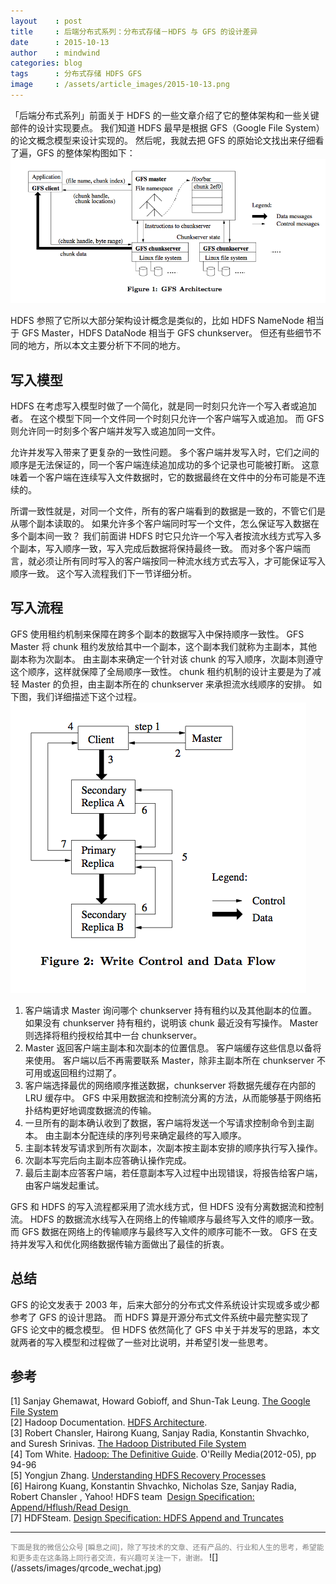 ```yaml
---
layout    : post
title     : 后端分布式系列：分布式存储－HDFS 与 GFS 的设计差异
date      : 2015-10-13
author    : mindwind
categories: blog
tags      : 分布式存储 HDFS GFS
image     : /assets/article_images/2015-10-13.png
---
```



「后端分布式系列」前面关于 HDFS 的一些文章介绍了它的整体架构和一些关键部件的设计实现要点。
我们知道 HDFS 最早是根据 GFS（Google File System）的论文概念模型来设计实现的。
然后呢，我就去把 GFS 的原始论文找出来仔细看了遍，GFS 的整体架构图如下：  
![](/assets/article_images/2015-10-13-1.png)

HDFS 参照了它所以大部分架构设计概念是类似的，比如 HDFS NameNode 相当于 GFS Master，HDFS DataNode 相当于 GFS chunkserver。
但还有些细节不同的地方，所以本文主要分析下不同的地方。


## 写入模型
HDFS 在考虑写入模型时做了一个简化，就是同一时刻只允许一个写入者或追加者。
在这个模型下同一个文件同一个时刻只允许一个客户端写入或追加。
而 GFS 则允许同一时刻多个客户端并发写入或追加同一文件。

允许并发写入带来了更复杂的一致性问题。
多个客户端并发写入时，它们之间的顺序是无法保证的，同一个客户端连续追加成功的多个记录也可能被打断。
这意味着一个客户端在连续写入文件数据时，它的数据最终在文件中的分布可能是不连续的。

所谓一致性就是，对同一个文件，所有的客户端看到的数据是一致的，不管它们是从哪个副本读取的。
如果允许多个客户端同时写一个文件，怎么保证写入数据在多个副本间一致？
我们前面讲 HDFS 时它只允许一个写入者按流水线方式写入多个副本，写入顺序一致，写入完成后数据将保持最终一致。
而对多个客户端而言，就必须让所有同时写入的客户端按同一种流水线方式去写入，才可能保证写入顺序一致。
这个写入流程我们下一节详细分析。


## 写入流程
GFS 使用租约机制来保障在跨多个副本的数据写入中保持顺序一致性。
GFS Master 将 chunk 租约发放给其中一个副本，这个副本我们就称为主副本，其他副本称为次副本。
由主副本来确定一个针对该 chunk 的写入顺序，次副本则遵守这个顺序，这样就保障了全局顺序一致性。
chunk 租约机制的设计主要是为了减轻 Master 的负担，由主副本所在的 chunkserver 来承担流水线顺序的安排。
如下图，我们详细描述下这个过程。  
![](/assets/article_images/2015-10-13-2.png)

  1. 客户端请求 Master 询问哪个 chunkserver 持有租约以及其他副本的位置。
     如果没有 chunkserver 持有租约，说明该 chunk 最近没有写操作。
     Master 则选择将租约授权给其中一台 chunkserver。
  2. Master 返回客户端主副本和次副本的位置信息。
     客户端缓存这些信息以备将来使用。
     客户端以后不再需要联系 Master，除非主副本所在 chunkserver 不可用或返回租约过期了。
  3. 客户端选择最优的网络顺序推送数据，chunkserver 将数据先缓存在内部的 LRU 缓存中。
     GFS 中采用数据流和控制流分离的方法，从而能够基于网络拓扑结构更好地调度数据流的传输。
  4. 一旦所有的副本确认收到了数据，客户端将发送一个写请求控制命令到主副本。
     由主副本分配连续的序列号来确定最终的写入顺序。
  5. 主副本转发写请求到所有次副本，次副本按主副本安排的顺序执行写入操作。
  6. 次副本写完后向主副本应答确认操作完成。
  7. 最后主副本应答客户端，若任意副本写入过程中出现错误，将报告给客户端，由客户端发起重试。

GFS 和 HDFS 的写入流程都采用了流水线方式，但 HDFS 没有分离数据流和控制流。
HDFS 的数据流水线写入在网络上的传输顺序与最终写入文件的顺序一致。
而 GFS 数据在网络上的传输顺序与最终写入文件的顺序可能不一致。
GFS 在支持并发写入和优化网络数据传输方面做出了最佳的折衷。


## 总结
GFS 的论文发表于 2003 年，后来大部分的分布式文件系统设计实现或多或少都参考了 GFS 的设计思路。
而 HDFS 算是开源分布式文件系统中最完整实现了 GFS 论文中的概念模型。
但 HDFS 依然简化了 GFS 中关于并发写的思路，本文就两者的写入模型和过程做了一些对比说明，并希望引发一些思考。


## 参考
[1] Sanjay Ghemawat, Howard Gobioff, and Shun-Tak Leung. [The Google File System](http://http://research.google.com/archive/gfs.html)  
[2] Hadoop Documentation. [HDFS Architecture](http://hadoop.apache.org/docs/current/hadoop-project-dist/hadoop-hdfs/HdfsDesign.html).  
[3] Robert Chansler, Hairong Kuang, Sanjay Radia, Konstantin Shvachko, and Suresh Srinivas. [The Hadoop Distributed File System](http://www.aosabook.org/en/hdfs.html)  
[4] Tom White. [Hadoop: The Definitive Guide](http://book.douban.com/subject/10464777/). O'Reilly Media(2012-05), pp 94-96  
[5] Yongjun Zhang. [Understanding HDFS Recovery Processes](http://blog.cloudera.com/blog/2015/02/understanding-hdfs-recovery-processes-part-1/)  
[6] Hairong Kuang, Konstantin Shvachko, Nicholas Sze, Sanjay Radia,  Robert Chansler , Yahoo! HDFS team  [Design Specification: Append/Hflush/Read Design ](https://issues.apache.org/jira/secure/attachment/12445209/appendDesign3.pdf)  
[7] HDFSteam. [Design Specification: HDFS Append and Truncates](https://issues.apache.org/jira/secure/attachment/12370562/Appends.doc)


---
<small style="color:gray">
下面是我的微信公众号 [瞬息之间]，除了写技术的文章、还有产品的、行业和人生的思考，希望能和更多走在这条路上同行者交流，有兴趣可关注一下，谢谢。
</small>  
![](/assets/images/qrcode_wechat.jpg)
